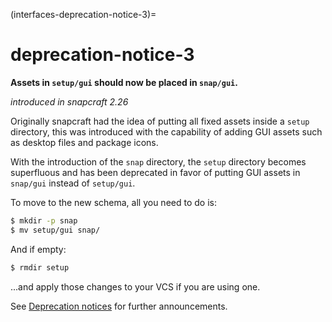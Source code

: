 (interfaces-deprecation-notice-3)=
# deprecation-notice-3

**Assets in `setup/gui` should now be placed in `snap/gui`.**

_introduced in snapcraft 2.26_

Originally snapcraft had the idea of putting all fixed assets inside a `setup` directory, this was introduced with the capability of adding GUI assets such as desktop files and package icons.

With the introduction of the `snap` directory, the `setup` directory becomes superfluous and has been deprecated in favor of putting GUI assets in `snap/gui` instead of `setup/gui`.

To move to the new schema, all you need to do is:

```bash
$ mkdir -p snap
$ mv setup/gui snap/
```

And if empty:

```bash
$ rmdir setup
```

...and apply those changes to your VCS if you are using one.

See [Deprecation notices](/)  for further announcements.

